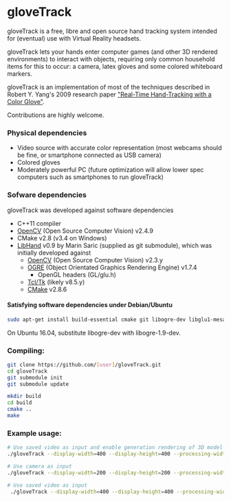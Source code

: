 gloveTrack
==========

gloveTrack is a free, libre and open source hand tracking system intended for (eventual) use with Virtual Reality headsets.

gloveTrack lets your hands enter computer games (and other 3D rendered environments) to interact with objects, requiring only common household items for this to occur: a camera, latex gloves and some colored whiteboard markers.

gloveTrack is an implementation of most of the techniques described in Robert Y. Yang's 2009 research paper ["Real-Time Hand-Tracking with a Color Glove"](http://people.csail.mit.edu/rywang/handtracking/s09-hand-tracking.pdf).

Contributions are highly welcome.

### Physical dependencies
- Video source with accurate color representation (most webcams should be fine, or smartphone connected as USB camera)
- Colored gloves 
- Moderately powerful PC (future optimization will allow lower spec computers such as smartphones to run gloveTrack)

### Sofware dependencies
gloveTrack was developed against software dependencies
- C++11 compiler
- [OpenCV](https://en.wikipedia.org/wiki/OpenCV) (Open Source Computer Vision) v2.4.9
- CMake v2.8 (v3.4 on Windows)
- [LibHand](http://www.libhand.org/) v0.9 by Marin Saric (supplied as git submodule), which was initially developed against
	- [OpenCV](https://en.wikipedia.org/wiki/OpenCV) (Open Source Computer Vision) v2.3.y
	- [OGRE](https://en.wikipedia.org/wiki/OGRE) (Object Orientated Graphics Rendering Engine) v1.7.4
		- OpenGL headers (GL/glu.h)
	- [Tcl/Tk](https://en.wikipedia.org/wiki/Tcl) (likely v8.5.y)
	- [CMake](https://en.wikipedia.org/wiki/CMake) v2.8.6

#### Satisfying software dependencies under Debian/Ubuntu
```bash
sudo apt-get install build-essential cmake git libogre-dev libglu1-mesa-dev libxt-dev libopencv-dev tcl tk
```
On Ubuntu 16.04, substitute libogre-dev with libogre-1.9-dev.

### Compiling:
```bash
git clone https://github.com/[user]/gloveTrack.git
cd gloveTrack
git submodule init
git submodule update

mkdir build
cd build
cmake ..
make
```

### Example usage:  
```bash
# Use saved video as input and enable generation rendering of 3D model search set
./gloveTrack --display-width=400 --display-height=400 --processing-width=20 --processing-height=20 --pre-crop-width 200 --pre-crop-height 200 --input-video db/evaluationSet/fullFrameVideo.mp4 --generate-search-set

# Use camera as input
./gloveTrack --display-width=200 --display-height=200 --processing-width=30 --processing-height=30

# Use saved video as input
 ./gloveTrack --display-width=400 --display-height=400 --processing-width=20 --processing-height=20 --pre-crop-width 200 --pre-crop-height 200 --input-video db/evaluationSet/vid.mp4
```
